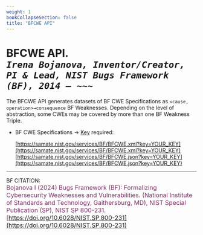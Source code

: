```yaml
---
weight: 1
bookCollapseSection: false
title: "BFCWE API"
---
```


<!-- Google tag (gtag.js) -->
<script async src="https://www.googletagmanager.com/gtag/js?id=G-PJ364XPP9F"></script>
<script>
  window.dataLayer = window.dataLayer || [];
  function gtag(){dataLayer.push(arguments);}
  gtag('js', new Date());

  gtag('config', 'G-PJ364XPP9F');
</script>

# BFCWE API. <br/> _`Irena Bojanova, Inventor/Creator, PI & Lead, NIST Bugs Framework (BF), 2014 – ~~~`_

The BFCWE API generates datasets of BF CWE Specifications as `<cause, operation>→consequence` BF Weaknesses. Depending on the level of abstraction, some CWEs may be covered by more than one BF Weakness Triple.

- BF CWE Specifications &rarr; [Key](https://forms.gle/SRZyva5Vn1i4dQQ2A) required:

  [https://samate.nist.gov/services/BF/BFCWE.xml?key=YOUR_KEY](https://samate.nist.gov/services/BF/BFCWE.xml?key=YOUR_KEY)<br/>
  [https://samate.nist.gov/services/BF/BFCWE.json?key=YOUR_KEY](https://samate.nist.gov/services/BF/BFCWE.json?key=YOUR_KEY)

_________________________________

BF CITATION: <br/>
<l style="font-size: 16px; color: #7D3368"> Bojanova I (2024) Bugs Framework (BF): Formalizing Cybersecurity Weaknesses and Vulnerabilities. (National Institute of Standards and Technology, Gaithersburg, MD), NIST Special Publication (SP), NIST SP 800-231. [https://doi.org/10.6028/NIST.SP.800-231](https://doi.org/10.6028/NIST.SP.800-231)</l>  <br/> 